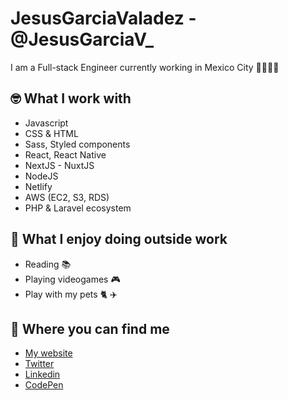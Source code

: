 # JesusGarciaValadez - @JesusGarciaV_

I am a Full-stack Engineer currently working in Mexico City 🏻👦🏻‍💻

## 🤓 What I work with
- Javascript
- CSS & HTML
- Sass, Styled components
- React, React Native
- NextJS - NuxtJS
- NodeJS
- Netlify
- AWS (EC2, S3, RDS)
- PHP & Laravel ecosystem

## 💜 What I enjoy doing outside work
- Reading 📚
- Playing videogames 🎮 
- Play with my pets 🐈 ✈️ 

## 📍 Where you can find me
- [My website](https://www.jesusgarciavaladez.com/)
- [Twitter](https://twitter.com/JesusGarciaV_)
- [Linkedin](https://www.linkedin.com/in/jesusgarciavaladez/)
- [CodePen](https://codepen.io/JesusGarciaValadez)
